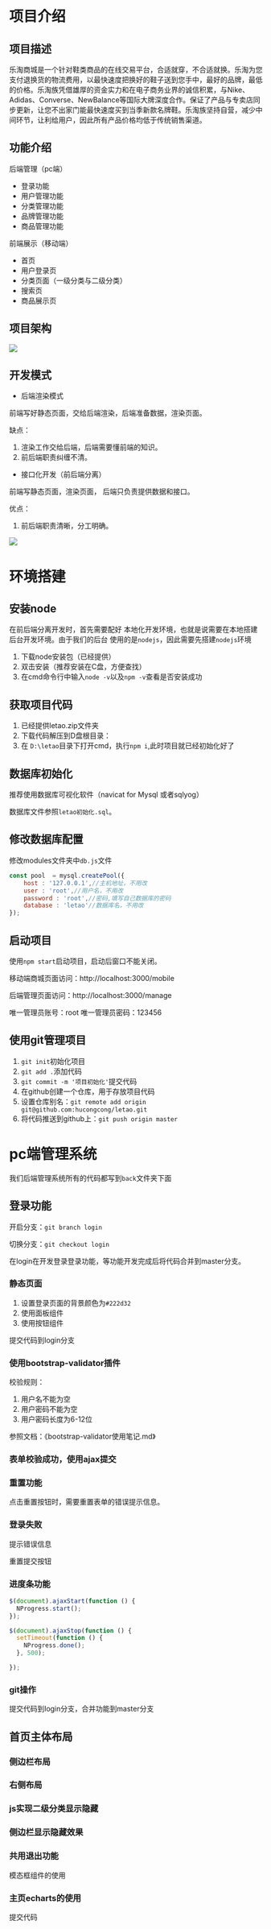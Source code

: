 # 项目介绍

## 项目描述

乐淘商城是一个针对鞋类商品的在线交易平台，合适就穿，不合适就换。乐淘为您支付退换货的物流费用，以最快速度把换好的鞋子送到您手中，最好的品牌，最低的价格。乐淘族凭借雄厚的资金实力和在电子商务业界的诚信积累，与Nike、Adidas、Converse、NewBalance等国际大牌深度合作。保证了产品与专卖店同步更新，让您不出家门能最快速度买到当季新款名牌鞋。乐淘族坚持自营，减少中间环节，让利给用户，因此所有产品价格均低于传统销售渠道。

## 功能介绍

后端管理（pc端）

+ 登录功能
+ 用户管理功能
+ 分类管理功能
+ 品牌管理功能
+ 商品管理功能

前端展示（移动端）

+ 首页
+ 用户登录页
+ 分类页面（一级分类与二级分类）
+ 搜索页
+ 商品展示页

## 项目架构

![](images/项目架构.png)

## 开发模式

+ 后端渲染模式

前端写好静态页面，交给后端渲染，后端准备数据，渲染页面。

缺点：

1. 渲染工作交给后端，后端需要懂前端的知识。
2. 前后端职责纠缠不清。

+ 接口化开发（前后端分离）

前端写静态页面，渲染页面， 后端只负责提供数据和接口。

优点：

1. 前后端职责清晰，分工明确。

![](images/前后端分离.png)



# 环境搭建

## 安装node

在前后端分离开发时，首先需要配好 本地化开发环境，也就是说需要在本地搭建后台开发环境。由于我们的后台 使用的是`nodejs`，因此需要先搭建`nodejs`环境

1. 下载node安装包（已经提供）
2. 双击安装（推荐安装在C盘，方便查找）
3. 在cmd命令行中输入`node -v`以及`npm -v`查看是否安装成功

## 获取项目代码

1. 已经提供letao.zip文件夹
2. 下载代码解压到D盘根目录：
3. 在 `D:\letao`目录下打开cmd，执行`npm i`,此时项目就已经初始化好了

## 数据库初始化

推荐使用数据库可视化软件（navicat for Mysql 或者sqlyog）

数据库文件参照`letao初始化.sql`。

## 修改数据库配置

修改modules文件夹中`db.js`文件

```javascript
const pool  = mysql.createPool({
    host : '127.0.0.1',//主机地址，不用改
    user : 'root',//用户名，不用改
    password : 'root',//密码,填写自己数据库的密码
    database : 'letao'//数据库名，不用改
});
```

## 启动项目

使用`npm start`启动项目，启动后窗口不能关闭。

移动端商城页面访问：http://localhost:3000/mobile

后端管理页面访问：http://localhost:3000/manage

唯一管理员账号：root   唯一管理员密码：123456

## 使用git管理项目

1. `git init`初始化项目
2. `git add .`添加代码
3. `git commit -m '项目初始化'`提交代码
4. 在github创建一个仓库，用于存放项目代码
5. 设置仓库别名：`git remote add origin git@github.com:hucongcong/letao.git`
6. 将代码推送到github上：`git push origin master`

# pc端管理系统

我们后端管理系统所有的代码都写到`back`文件夹下面

## 登录功能

开启分支：`git branch login`

切换分支：`git checkout login`

在login在开发登录登录功能，等功能开发完成后将代码合并到master分支。

### 静态页面

1. 设置登录页面的背景颜色为`#222d32`
2. 使用面板组件
3. 使用按钮组件

提交代码到login分支

### 使用bootstrap-validator插件

校验规则：

1. 用户名不能为空
2. 用户密码不能为空
3. 用户密码长度为6-12位

参照文档：《bootstrap-validator使用笔记.md》



### 表单校验成功，使用ajax提交



### 重置功能

点击重置按钮时，需要重置表单的错误提示信息。



### 登录失败

提示错误信息

重置提交按钮



### 进度条功能

```javascript
$(document).ajaxStart(function () {
  NProgress.start();
});

$(document).ajaxStop(function () {
  setTimeout(function () {
    NProgress.done();
  }, 500);

});
```





### git操作

提交代码到login分支，合并功能到master分支

## 首页主体布局

### 侧边栏布局

### 右侧布局

### js实现二级分类显示隐藏

### 侧边栏显示隐藏效果

### 共用退出功能

模态框组件的使用

### 主页echarts的使用



提交代码



 




